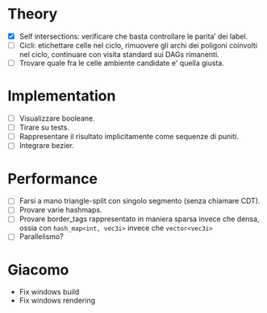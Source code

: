 # Theory
- [x] Self intersections: verificare che basta controllare le parita’ dei label.
- [ ] Cicli: etichettare celle nel ciclo, rimuovere gli archi dei poligoni coinvolti nel ciclo, continuare con visita standard sui DAGs rimanenti.
- [ ] Trovare quale fra le celle ambiente candidate e' quella giusta.

# Implementation
- [ ] Visualizzare booleane.
- [ ] Tirare su tests.
- [ ] Rappresentare il risultato implicitamente come sequenze di puniti.
- [ ] Integrare bezier.

# Performance
- [ ] Farsi a mano triangle-split con singolo segmento (senza chiamare CDT).
- [ ] Provare varie hashmaps.
- [ ] Provare border_tags rappresentato in maniera sparsa invece che densa, ossia con `hash_map<int, vec3i>` invece che `vector<vec3i>`
- [ ] Parallelismo?

# Giacomo
- Fix windows build
- Fix windows rendering
